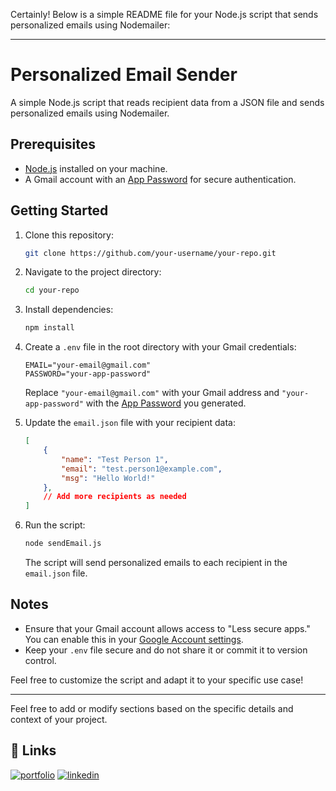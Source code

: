 Certainly! Below is a simple README file for your Node.js script that sends personalized emails using Nodemailer:

---

# Personalized Email Sender

A simple Node.js script that reads recipient data from a JSON file and sends personalized emails using Nodemailer.

## Prerequisites

- [Node.js](https://nodejs.org/) installed on your machine.
- A Gmail account with an [App Password](https://myaccount.google.com/security-checkup) for secure authentication.

## Getting Started

1. Clone this repository:

   ```bash
   git clone https://github.com/your-username/your-repo.git
   ```

2. Navigate to the project directory:

   ```bash
   cd your-repo
   ```

3. Install dependencies:

   ```bash
   npm install
   ```

4. Create a `.env` file in the root directory with your Gmail credentials:

   ```env
   EMAIL="your-email@gmail.com"
   PASSWORD="your-app-password"
   ```

   Replace `"your-email@gmail.com"` with your Gmail address and `"your-app-password"` with the [App Password](https://myaccount.google.com/security-checkup) you generated.

5. Update the `email.json` file with your recipient data:

   ```json
   [
       {
           "name": "Test Person 1",
           "email": "test.person1@example.com",
           "msg": "Hello World!"
       },
       // Add more recipients as needed
   ]
   ```

6. Run the script:

   ```bash
   node sendEmail.js
   ```

   The script will send personalized emails to each recipient in the `email.json` file.

## Notes

- Ensure that your Gmail account allows access to "Less secure apps." You can enable this in your [Google Account settings](https://myaccount.google.com/security-checkup).
- Keep your `.env` file secure and do not share it or commit it to version control.

Feel free to customize the script and adapt it to your specific use case!

---

Feel free to add or modify sections based on the specific details and context of your project.
## 🔗 Links
[![portfolio](https://img.shields.io/badge/my_portfolio-000?style=for-the-badge&logo=ko-fi&logoColor=white)](https://tarif-sadman.netlify.app/)
[![linkedin](https://img.shields.io/badge/linkedin-0A66C2?style=for-the-badge&logo=linkedin&logoColor=white)](https://www.linkedin.com/in/tarif-sadman-9808211b5/)

